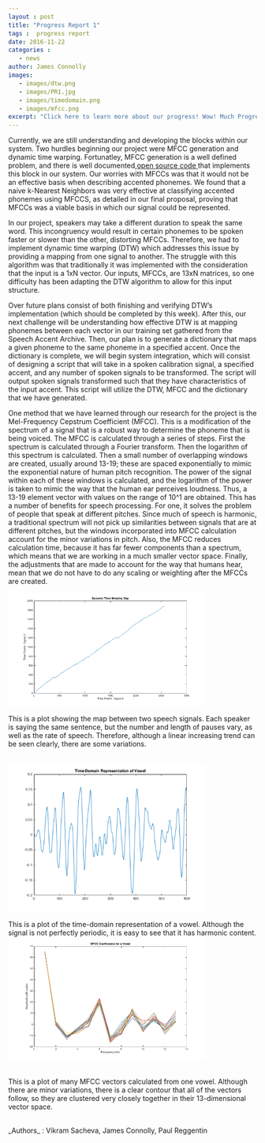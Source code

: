 ```yaml
---
layout : post
title: "Progress Report 1" 
tags :  progress report 
date: 2016-11-22
categories : 
   - news
author: James Connolly
images:
   - images/dtw.png
   - images/PR1.jpg
   - images/timedomain.png 
   - images/mfcc.png   
excerpt: "Click here to learn more about our progress! Wow! Much Progress! Very Advances! "
---
```



Currently, we are still understanding and developing the blocks within our system. Two hurdles beginning our project were MFCC generation and dynamic time warping. Fortunatley, MFCC generation is a well defined problem, and there is well documented,<a href="https://www.mathworks.com/matlabcentral/fileexchange/32849-htk-mfcc-matlab/content/mfcc/mfcc.m">open source code </a> that implements this block in our system. Our worries with MFCCs was that it would not be an effective basis when describing accented phonemes. We found that a naive k-Nearest Neighbors was very effective at classifying accented phonemes using  MFCCS, as detailed in our final proposal, proving that MFCCs was a viable basis in which our signal could be represented. 


In our project, speakers may take a different duration to speak the same word. This incongruency would result in certain phonemes to be spoken faster or slower than the other, distorting MFCCs. Therefore, we had to implement dynamic time warping (DTW) which addresses this issue by providing a mapping from one signal to another. The struggle with this algorithm was that traditionally it was implemented with the consideration that the input is a 1xN vector. Our inputs, MFCCs, are 13xN matrices, so one difficulty has been adapting the DTW algorithm to allow for this input structure.
 
Over future plans consist of both finishing and verifying DTW’s implementation (which should be completed by this week). After this, our next challenge will be understanding how effective DTW is at mapping phonemes between each vector in our training set gathered from the Speech Accent Archive. Then, our plan is to generate a dictionary that maps a given phoneme to the same phoneme in a specified accent.  Once the dictionary is complete, we will begin system integration, which will consist of designing a script that will take in a spoken calibration signal, a specified accent, and any number of spoken signals to be transformed. The script will output spoken signals transformed such that they have characteristics of the input accent. This script will utilize the DTW, MFCC and the dictionary that we have generated. 

One method that we have learned through our research for the project is the Mel-Frequency Cepstrum Coefficient (MFCC). This is a modification of the spectrum of a signal that is a robust way to determine the phoneme that is being voiced. The MFCC is calculated through a series of steps. First the spectrum is calculated through a Fourier transform. Then the logarithm of this spectrum is calculated. Then a small number of overlapping windows are created, usually around 13-19; these are spaced exponentially to mimic the exponential nature of human pitch recognition. The power of the signal within each of these windows is calculated, and the logarithm of the power is taken to mimic the way that the human ear perceives loudness. Thus, a 13-19 element vector with values on the range of 10^1 are obtained. This has a number of benefits for speech processing. For one, it solves the problem of people that speak at different pitches. Since much of speech is harmonic, a traditional spectrum will not pick up similarities between signals that are at different pitches, but the windows incorporated into MFCC calculation account for the minor variations in pitch. Also, the MFCC reduces calculation time, because it has far fewer components than a spectrum, which means that we are working in a much smaller vector space. Finally, the adjustments that are made to account for the way that humans hear, mean that we do not have to do any scaling or weighting after the MFCCs are created. 


<img src="/images/dtw.png" style="width:400px">

This is a plot showing the map between two speech signals. Each speaker is saying the same sentence, but the number and length of pauses vary, as well as the rate of speech. Therefore, although a linear increasing trend can be seen clearly, there are some variations.
<br><br>

<img src="/images/timedomain.png" style="width:400px">

This is a plot of the time-domain representation of a vowel. Although the signal is not perfectly periodic, it is easy to see that it has harmonic content.
<img src="/images/mfcc.png" style="width:400px">
<br><br>

This is a plot of many MFCC vectors calculated from one vowel. Although there are minor variations, there is a clear contour that all of the vectors follow, so they are clustered very closely together in their 13-dimensional vector space.

<br>
_Authors_ : Vikram Sacheva, James Connolly, Paul Reggentin

